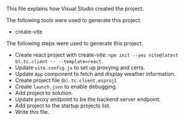 This file explains how Visual Studio created the project.

The following tools were used to generate this project:
- create-vite

The following steps were used to generate this project:
- Create react project with create-vite: `npm init --yes vite@latest bl.tc.client -- --template=react`.
- Update `vite.config.js` to set up proxying and certs.
- Update `App` component to fetch and display weather information.
- Create project file (`bl.tc.client.esproj`).
- Create `launch.json` to enable debugging.
- Add project to solution.
- Update proxy endpoint to be the backend server endpoint.
- Add project to the startup projects list.
- Write this file.
